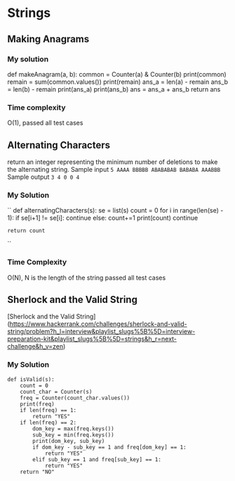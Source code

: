 # Strings

## Making Anagrams


### My solution

 def makeAnagram(a, b):
     common = Counter(a) & Counter(b)
     print(common)
     remain = sum(common.values())
     print(remain)
     ans_a = len(a) - remain
     ans_b = len(b) - remain
     print(ans_a)
     print(ans_b)
     ans = ans_a + ans_b
     return ans
     
### Time complexity
O(1), passed all test cases


## Alternating Characters
 return an integer representing the minimum number of deletions to make the alternating string.
Sample input
`
5
AAAA
BBBBB
ABABABAB
BABABA
AAABBB
`
Sample output
`
3
4
0
0
4
`
### My Solution
``
def alternatingCharacters(s):
    se = list(s)
    count = 0
    for i in range(len(se) - 1):
        if se[i+1] != se[i]:
            continue
        else:
            count+=1
            print(count)
            continue
    
    return count
``
### Time Complexity
O(N), N is the length of the string
passed all test cases


## Sherlock and the Valid String
[Sherlock and the Valid String] (https://www.hackerrank.com/challenges/sherlock-and-valid-string/problem?h_l=interview&playlist_slugs%5B%5D=interview-preparation-kit&playlist_slugs%5B%5D=strings&h_r=next-challenge&h_v=zen)

### My Solution

```
def isValid(s):
    count = 0
    count_char = Counter(s)
    freq = Counter(count_char.values())
    print(freq)
    if len(freq) == 1:
        return "YES"
    if len(freq) == 2:
        dom_key = max(freq.keys())
        sub_key = min(freq.keys())
        print(dom_key, sub_key)
        if dom_key - sub_key == 1 and freq[dom_key] == 1:
            return "YES"
        elif sub_key == 1 and freq[sub_key] == 1: 
            return "YES"
    return "NO"

```

